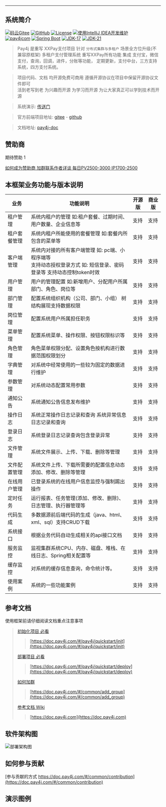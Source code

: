 - - -
## 系统简介

[![码云Gitee](https://gitee.com/pay4j/pay4j)](https://gitee.com/pay4j/pay4j)
[![GitHub](https://img.shields.io/github/stars/pay4jcom/pay4j?style=social&label=Stars)](https://github.com/pay4jcom/pay4j)
[![License](https://img.shields.io/badge/License-MIT-blue.svg)](https://gitee.com/dromara/pay4j-Vue-Plus/blob/5.X/LICENSE)
[![使用IntelliJ IDEA开发维护](https://img.shields.io/badge/IntelliJ%20IDEA-提供支持-blue.svg)](https://www.jetbrains.com/?from=pay4j)
<br>
[![pay4jcom](https://img.shields.io/badge/pay4j_Vue_Plus-5.5.1-success.svg)](https://gitee.com/pay4j/pay4j)
[![Spring Boot](https://img.shields.io/badge/Spring%20Boot-3.4-blue.svg)]()
[![JDK-17](https://img.shields.io/badge/JDK-17-green.svg)]()
[![JDK-21](https://img.shields.io/badge/JDK-21-green.svg)]()

> Pay4j 是重写 XXPay支付项目 针对 `分布式集群与多租户` 场景全方位升级(不兼容原框架) 
> 多租户支付管理系统 重写XXPay所有功能 集成 支付宝，微信 支付，查询，回调，进件，分账等功能， 定期更新，支付中台，三方支持系统，四方支付系统。

> 项目代码、文档 均开源免费可商用 遵循开源协议在项目中保留开源协议文件即可<br>
活到老写到老 为兴趣而开源 为学习而开源 为让大家真正可以学到技术而开源

> 系统演示: [传送门](https://doc.pay4j.com/#/common/demo_system)

> 官方前端项目地址: [gitee](https://gitee.com/pay4j/pay4j-ui) - [github](https://github.com/pay4jcom/pay4j-ui) <br>

> 文档地址: [pay4j-doc](https://doc.pay4j.com)

## 赞助商

期待赞助
1

[如何成为赞助商 加群联系作者详谈 每日PV2500-3000 IP1700-2500](https://pay4j.com/#/common/add_group)


## 本框架业务功能与版本说明

| 业务     | 功能说明                                                                 | 开源版 | 商业版              |
|--------|----------------------------------------------------------------------|-----|------------------|
| 租户管理   | 系统内租户的管理 如:租户套餐、过期时间、用户数量、企业信息等                                      | 支持  | 支持                |
| 租户套餐管理 | 系统内租户所能使用的套餐管理 如:套餐内所包含的菜单等                                          | 支持  | 支持                |
| 客户端管理  | 系统内对接的所有客户端管理 如: pc端、小程序端等<br>支持动态授权登录方式 如: 短信登录、密码登录等 支持动态控制token时效 | 支持  | 支持                |
| 用户管理   | 用户的管理配置 如:新增用户、分配用户所属部门、角色、岗位等                                       | 支持  | 支持               |
| 部门管理   | 配置系统组织机构（公司、部门、小组） 树结构展现支持数据权限                                       | 支持  | 支持               |
| 岗位管理   | 配置系统用户所属担任职务                                                         | 支持  | 支持               |
| 菜单管理   | 配置系统菜单、操作权限、按钮权限标识等                                                  | 支持  | 支持               |
| 角色管理   | 角色菜单权限分配、设置角色按机构进行数据范围权限划分                                           | 支持  | 支持               |
| 字典管理   | 对系统中经常使用的一些较为固定的数据进行维护                                               | 支持  | 支持               |
| 参数管理   | 对系统动态配置常用参数                                                          | 支持  | 支持               |
| 通知公告   | 系统通知公告信息发布维护                                                         | 支持  | 支持               |
| 操作日志   | 系统正常操作日志记录和查询 系统异常信息日志记录和查询                                          | 支持  | 支持               |
| 登录日志   | 系统登录日志记录查询包含登录异常                                                     | 支持  | 支持               |
| 文件管理   | 系统文件展示、上传、下载、删除等管理                                                   | 支持  | 支持                |
| 文件配置管理 | 系统文件上传、下载所需要的配置信息动态添加、修改、删除等管理                                       | 支持  | 支持                |
| 在线用户管理 | 已登录系统的在线用户信息监控与强制踢出操作                                                | 支持  | 支持               |
| 定时任务   | 运行报表、任务管理(添加、修改、删除)、日志管理、执行器管理等                                      | 支持  | 支持       |
| 代码生成   | 多数据源前后端代码的生成（java、html、xml、sql）支持CRUD下载                              | 支持  | 支持          |
| 系统接口   | 根据业务代码自动生成相关的api接口文档                                                 | 支持  | 支持               |
| 服务监控   | 监视集群系统CPU、内存、磁盘、堆栈、在线日志、Spring相关配置等                                  | 支持  | 支持 |
| 缓存监控   | 对系统的缓存信息查询，命令统计等。                                                    | 支持  | 支持               |
| 使用案例   | 系统的一些功能案例                                                            | 支持  | 支持              |

## 参考文档

使用框架前请仔细阅读文档重点注意事项
<br>
>[初始化项目 必看](https://doc.pay4j.com/#/pay4j-vue-plus/quickstart/init)
>>[https://doc.pay4j.com/#/pay4j/quickstart/init](https://doc.pay4j.com/#/pay4j/quickstart/init)
>
>
>[部署项目 必看](https://doc.pay4j.com/#/pay4j/quickstart/deploy)
>>[https://doc.pay4j.com/#/pay4j/quickstart/deploy](https://doc.pay4j.com/#/pay4j/quickstart/deploy)
>
>[如何加群](https://doc.pay4j.com/#/common/add_group)
>>[https://doc.pay4j.com/#/common/add_group](https://doc.pay4j.com/#/common/add_group)
>
>[参考文档 Wiki](https://doc.pay4j.com)
>>[https://doc.pay4j.com](https://doc.pay4j.com)

## 软件架构图

![部署架构图](https://foruda.gitee.com/images/1678981882624240692/ae2a3f3e_1766278.png "部署架构图.png")

## 如何参与贡献

[参与贡献的方式 https://doc.pay4j.com/#/common/contribution](https://doc.pay4j.com/#/common/contribution)


## 演示图例













